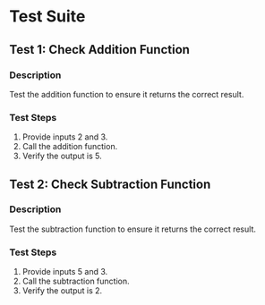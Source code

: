 # Test Suite

## Test 1: Check Addition Function

### Description
Test the addition function to ensure it returns the correct result.

### Test Steps
1. Provide inputs 2 and 3.
2. Call the addition function.
3. Verify the output is 5.

## Test 2: Check Subtraction Function

### Description
Test the subtraction function to ensure it returns the correct result.

### Test Steps
1. Provide inputs 5 and 3.
2. Call the subtraction function.
3. Verify the output is 2.

